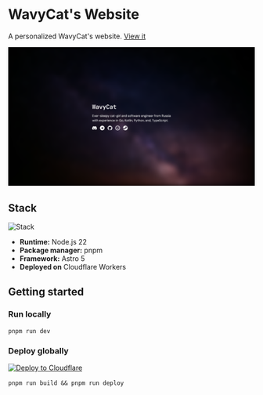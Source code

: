 # WavyCat's Website

A personalized WavyCat's website. [View it](https://wcatie.xyz/)

![Screenshot](.github/assets/screenshot.png)

## Stack

![Stack](https://skillicons.dev/icons?i=astro,tailwind,cloudflare,nodejs,pnpm)

* **Runtime:** Node.js 22
* **Package manager:** pnpm
* **Framework:** Astro 5
* **Deployed on** Cloudflare Workers

## Getting started

### Run locally

```shell
pnpm run dev
```

### Deploy globally

[![Deploy to Cloudflare](https://deploy.workers.cloudflare.com/button)](https://deploy.workers.cloudflare.com/?url=https%3A%2F%2Fgithub.com%2Fwavy-cat%2Fwebsite)

```
pnpm run build && pnpm run deploy
```
